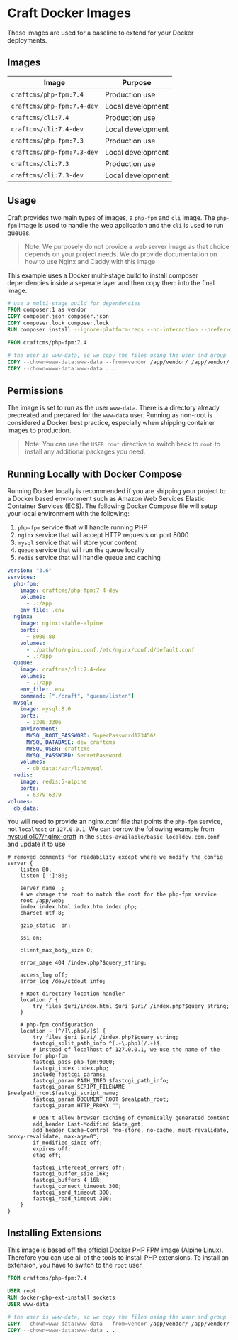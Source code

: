 # Craft Docker Images

These images are used for a baseline to extend for your Docker deployments.

## Images

| Image                      | Purpose           |
|----------------------------|-------------------|
| `craftcms/php-fpm:7.4`     | Production use    |
| `craftcms/php-fpm:7.4-dev` | Local development |
| `craftcms/cli:7.4`         | Production use    |
| `craftcms/cli:7.4-dev`     | Local development |
| `craftcms/php-fpm:7.3`     | Production use    |
| `craftcms/php-fpm:7.3-dev` | Local development |
| `craftcms/cli:7.3`         | Production use    |
| `craftcms/cli:7.3-dev`     | Local development |

## Usage

Craft provides two main types of images, a `php-fpm` and `cli` image. The `php-fpm` image is used to handle the web application and the `cli` is used to run queues.

> Note: We purposely do not provide a web server image as that choice depends on your project needs. We do provide documentation on how to use Nginx and Caddy with this image

This example uses a Docker multi-stage build to install composer dependencies inside a seperate layer and then copy them into the final image.

```dockerfile
# use a multi-stage build for dependencies
FROM composer:1 as vendor
COPY composer.json composer.json
COPY composer.lock composer.lock
RUN composer install --ignore-platform-reqs --no-interaction --prefer-dist

FROM craftcms/php-fpm:7.4

# the user is www-data, so we copy the files using the user and group
COPY --chown=www-data:www-data --from=vendor /app/vendor/ /app/vendor/
COPY --chown=www-data:www-data . .
```

## Permissions

The image is set to run as the user `www-data`. There is a directory already precreated and prepared for the `www-data` user. Running as non-root is considered a Docker best practice, especially when shipping container images to production.

> Note: You can use the `USER root` directive to switch back to `root` to install any additional packages you need.

## Running Locally with Docker Compose

Running Docker locally is recommended if you are shipping your project to a Docker based envrionment such as Amazon Web Services Elastic Container Services (ECS). The following Docker Compose file will setup your local environment with the following:

1. `php-fpm` service that will handle running PHP
2. `nginx` service that will accept HTTP requests on port 8000
3. `mysql` service that will store your content
4. `queue` service that will run the queue locally
5. `redis` service that will handle queue and caching

```yaml
version: "3.6"
services:
  php-fpm:
    image: craftcms/php-fpm:7.4-dev
    volumes:
      - .:/app
    env_file: .env
  nginx:
    image: nginx:stable-alpine
    ports:
      - 8000:80
    volumes:
      - ./path/to/nginx.conf:/etc/nginx/conf.d/default.conf
      - .:/app
  queue:
    image: craftcms/cli:7.4-dev
    volumes:
      - .:/app
    env_file: .env
    command: ["./craft", "queue/listen"]
  mysql:
    image: mysql:8.0
    ports:
      - 3306:3306
    environment:
      MYSQL_ROOT_PASSWORD: SuperPassword123456!
      MYSQL_DATABASE: dev_craftcms
      MYSQL_USER: craftcms
      MYSQL_PASSWORD: SecretPassword
    volumes:
      - db_data:/var/lib/mysql
  redis:
    image: redis:5-alpine
    ports:
      - 6379:6379
volumes:
  db_data:
```

You will need to provide an nginx.conf file that points the `php-fpm` service, not `localhost` or `127.0.0.1`. We can borrow the following example from [nystudio107/nginx-craft](https://github.com/nystudio107/nginx-craft) in the `sites-available/basic_localdev.com.conf` and update it to use

```nginx
# removed comments for readability except where we modify the config
server {
    listen 80;
    listen [::]:80;

    server_name _;
    # we change the root to match the root for the php-fpm service
    root /app/web;
    index index.html index.htm index.php;
    charset utf-8;

    gzip_static  on;

    ssi on;

    client_max_body_size 0;

    error_page 404 /index.php?$query_string;

    access_log off;
    error_log /dev/stdout info;

    # Root directory location handler
    location / {
        try_files $uri/index.html $uri $uri/ /index.php?$query_string;
    }

    # php-fpm configuration
    location ~ [^/]\.php(/|$) {
        try_files $uri $uri/ /index.php?$query_string;
        fastcgi_split_path_info ^(.+\.php)(/.+)$;
        # instead of localhost of 127.0.0.1, we use the name of the service for php-fpm
        fastcgi_pass php-fpm:9000;
        fastcgi_index index.php;
        include fastcgi_params;
        fastcgi_param PATH_INFO $fastcgi_path_info;
        fastcgi_param SCRIPT_FILENAME $realpath_root$fastcgi_script_name;
        fastcgi_param DOCUMENT_ROOT $realpath_root;
        fastcgi_param HTTP_PROXY "";

        # Don't allow browser caching of dynamically generated content
        add_header Last-Modified $date_gmt;
        add_header Cache-Control "no-store, no-cache, must-revalidate, proxy-revalidate, max-age=0";
        if_modified_since off;
        expires off;
        etag off;

        fastcgi_intercept_errors off;
        fastcgi_buffer_size 16k;
        fastcgi_buffers 4 16k;
        fastcgi_connect_timeout 300;
        fastcgi_send_timeout 300;
        fastcgi_read_timeout 300;
    }
}

```

## Installing Extensions

This image is based off the official Docker PHP FPM image (Alpine Linux). Therefore you can use all of the tools to install PHP extensions. To install an extension, you have to switch to the `root` user.

```dockerfile
FROM craftcms/php-fpm:7.4

USER root
RUN docker-php-ext-install sockets
USER www-data

# the user is www-data, so we copy the files using the user and group
COPY --chown=www-data:www-data --from=vendor /app/vendor/ /app/vendor/
COPY --chown=www-data:www-data . .
```
